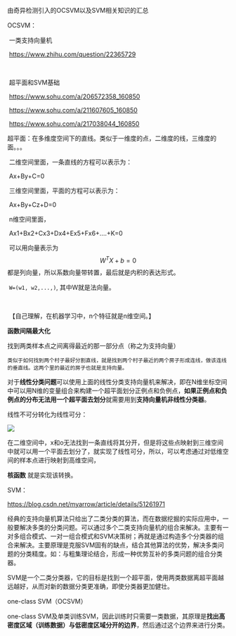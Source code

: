

由奇异检测引入的OCSVM以及SVM相关知识的汇总



OCSVM：

​	一类支持向量机

​	https://www.zhihu.com/question/22365729

​	

​	超平面和SVM基础	

​	https://www.sohu.com/a/206572358_160850

​	https://www.sohu.com/a/211607605_160850

​	https://www.sohu.com/a/217038044_160850



​	超平面：在多维度空间下的直线。类似于一维度的点，二维度的线，三维度的面。。。

​	二维空间里面，一条直线的方程可以表示为：

​							Ax+By+C=0

​	三维空间里面，平面的方程可以表示为：

​						Ax+By+Cz+D=0

​	n维空间里面，

​						Ax1+Bx2+Cx3+Dx4+Ex5+Fx6+....+K=0

​	可以用向量表示为
$$
W^{T}X+b = 0
$$
​	都是列向量，所以系数向量带转置，最后就是内积的表达形式。

​	`W=(w1, w2,...,)`, 其中W就是法向量。

​	

​	【自己理解，在机器学习中，n个特征就是n维空间。】



**函数间隔最大化**

找到两类样本点之间离得最近的那一部分点（称之为支持向量）

```
类似于如何找到两个村子最好分割直线，就是找到两个村子最近的两个房子形成连线，做该连线的垂直线。这两个里的最近的房子也就是支持向量。
```



对于**线性分类问题**可以使用上面的线性分类支持向量机来解决，即在N维坐标空间中可以用N维的变量组合来构建一个超平面划分正例点和负例点，**如果正例点和负例点的分布无法用一个超平面去划分**就需要用到**支持向量机非线性分类器**。



线性不可分转化为线性可分：

![](https://i.loli.net/2021/03/11/VsS64yurgeqGdzH.jpg)

在二维空间中，x和o无法找到一条直线将其分开，但是将这些点映射到三维空间中就可以用一个平面去划分了，就实现了线性可分，所以，可以考虑通过对低维空间的样本点进行映射到高维空间，

**核函数** 就是实现该转换。





SVM：

https://blog.csdn.net/myarrow/article/details/51261971

经典的支持向量机算法只给出了二类分类的算法，而在数据挖掘的实际应用中，一般要解决多类的分类问题。可以通过多个二类支持向量机的组合来解决。主要有一对多组合模式、一对一组合模式和SVM决策树；再就是通过构造多个分类器的组合来解决。主要原理是克服SVM固有的缺点，结合其他算法的优势，解决多类问题的分类精度。如：与粗集理论结合，形成一种优势互补的多类问题的组合分类器。


SVM是一个二类分类器，它的目标是找到一个超平面，使用两类数据离超平面越远越好，从而对新的数据分类更准确，即使分类器更加健壮。



one-class SVM（OCSVM）

one-class SVM及单类训练SVM，因此训练时只需要一类数据，其原理是**找出高密度区域（训练数据）与低密度区域分开的边界**，然后通过这个边界来进行分类。





